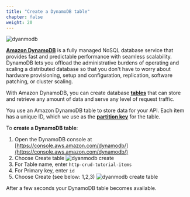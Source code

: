 ```yaml
---
title: "Create a DynamoDB table"
chapter: false
weight: 20
---
```



![dyanmodb](/images/ddb.png)

[**Amazon DynamoDB**](https://docs.aws.amazon.com/amazondynamodb/latest/developerguide/Introduction.html) is a fully managed NoSQL database service that provides fast and predictable performance with seamless scalability. DynamoDB lets you offload the administrative burdens of operating and scaling a distributed database so that you don't have to worry about hardware provisioning, setup and configuration, replication, software patching, or cluster scaling. 

With Amazon DynamoDB, you can create database [**tables**](https://docs.aws.amazon.com/amazondynamodb/latest/developerguide/WorkingWithTables.Basics.html) that can store and retrieve any amount of data and serve any level of request traffic.

You use an Amazon DynamoDB table to store data for your API. 
Each item has a unique ID, which we use as the [**partition key**](https://docs.aws.amazon.com/amazondynamodb/latest/developerguide/HowItWorks.CoreComponents.html#HowItWorks.CoreComponents.PrimaryKey) for the table. 


To **create a DynamoDB table**:
1. Open the DynamoDB console at [https://console.aws.amazon.com/dynamodb/](https://console.aws.amazon.com/dynamodb/)
2. Choose Create table
![dyanmodb create](/images/dynamodb-create.png)
3. For Table name, enter `http-crud-tutorial-items`
4. For Primary key, enter `id` 
5. Choose Create (see below: 1,2,3)
![dyanmodb create table](/images/dynamodb-create-table.png)


  After a few seconds your DynamoDB table becomes available. 
